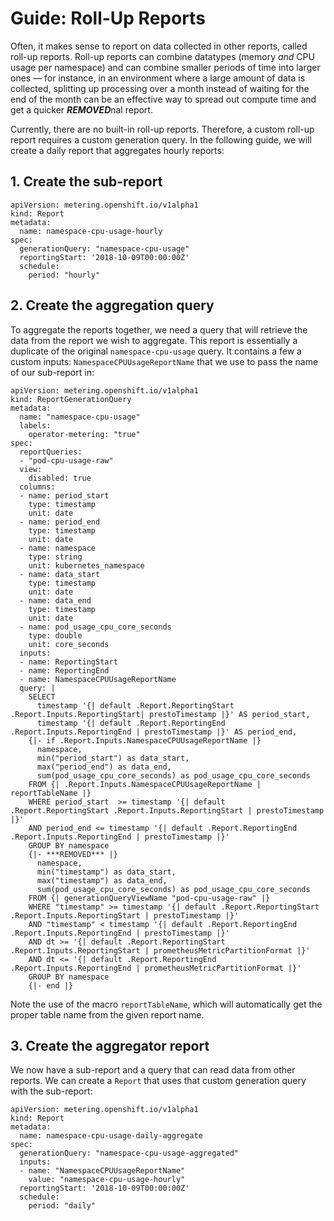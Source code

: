 # Guide: Roll-Up Reports

Often, it makes sense to report on data collected in other reports, called roll-up reports. Roll-up reports can combine datatypes (memory *and* CPU usage per namespace) and can combine smaller periods of time into larger ones — for instance, in an environment where a large amount of data is collected, splitting up processing over a month instead of waiting for the end of the month can be an effective way to spread out compute time and get a quicker ***REMOVED***nal report.

Currently, there are no built-in roll-up reports. Therefore, a custom roll-up report requires a custom generation query. In the following guide, we will create a daily report that aggregates hourly reports:

## 1. Create the sub-report

```
apiVersion: metering.openshift.io/v1alpha1
kind: Report
metadata:
  name: namespace-cpu-usage-hourly
spec:
  generationQuery: "namespace-cpu-usage"
  reportingStart: '2018-10-09T00:00:00Z'
  schedule:
    period: "hourly"
```

## 2. Create the aggregation query

To aggregate the reports together, we need a query that will retrieve the data from the report we wish to aggregate. This report is essentially a duplicate of the original `namespace-cpu-usage` query. 
It contains a few a custom inputs: `NamespaceCPUUsageReportName` that we use to pass the name of our sub-report in:

```
apiVersion: metering.openshift.io/v1alpha1
kind: ReportGenerationQuery
metadata:
  name: "namespace-cpu-usage"
  labels:
    operator-metering: "true"
spec:
  reportQueries:
  - "pod-cpu-usage-raw"
  view:
    disabled: true
  columns:
  - name: period_start
    type: timestamp
    unit: date
  - name: period_end
    type: timestamp
    unit: date
  - name: namespace
    type: string
    unit: kubernetes_namespace
  - name: data_start
    type: timestamp
    unit: date
  - name: data_end
    type: timestamp
    unit: date
  - name: pod_usage_cpu_core_seconds
    type: double
    unit: core_seconds
  inputs:
  - name: ReportingStart
  - name: ReportingEnd
  - name: NamespaceCPUUsageReportName
  query: |
    SELECT
      timestamp '{| default .Report.ReportingStart .Report.Inputs.ReportingStart| prestoTimestamp |}' AS period_start,
      timestamp '{| default .Report.ReportingEnd .Report.Inputs.ReportingEnd | prestoTimestamp |}' AS period_end,
    {|- if .Report.Inputs.NamespaceCPUUsageReportName |}
      namespace,
      min("period_start") as data_start,
      max("period_end") as data_end,
      sum(pod_usage_cpu_core_seconds) as pod_usage_cpu_core_seconds
    FROM {| .Report.Inputs.NamespaceCPUUsageReportName | reportTableName |}
    WHERE period_start  >= timestamp '{| default .Report.ReportingStart .Report.Inputs.ReportingStart | prestoTimestamp |}'
    AND period_end <= timestamp '{| default .Report.ReportingEnd .Report.Inputs.ReportingEnd | prestoTimestamp |}'
    GROUP BY namespace
    {|- ***REMOVED*** |}
      namespace,
      min("timestamp") as data_start,
      max("timestamp") as data_end,
      sum(pod_usage_cpu_core_seconds) as pod_usage_cpu_core_seconds
    FROM {| generationQueryViewName "pod-cpu-usage-raw" |}
    WHERE "timestamp" >= timestamp '{| default .Report.ReportingStart .Report.Inputs.ReportingStart | prestoTimestamp |}'
    AND "timestamp" < timestamp '{| default .Report.ReportingEnd .Report.Inputs.ReportingEnd | prestoTimestamp |}'
    AND dt >= '{| default .Report.ReportingStart .Report.Inputs.ReportingStart | prometheusMetricPartitionFormat |}'
    AND dt <= '{| default .Report.ReportingEnd .Report.Inputs.ReportingEnd | prometheusMetricPartitionFormat |}'
    GROUP BY namespace
    {|- end |}
```

Note the use of the macro `reportTableName`, which will automatically get the proper table name from the given report name.

## 3. Create the aggregator report

We now have a sub-report and a query that can read data from other reports. We can create a `Report` that uses that custom generation query with the sub-report:

```
apiVersion: metering.openshift.io/v1alpha1
kind: Report
metadata:
  name: namespace-cpu-usage-daily-aggregate
spec:
  generationQuery: "namespace-cpu-usage-aggregated"
  inputs:
  - name: "NamespaceCPUUsageReportName"
    value: "namespace-cpu-usage-hourly"
  reportingStart: '2018-10-09T00:00:00Z'
  schedule:
    period: "daily"
```
